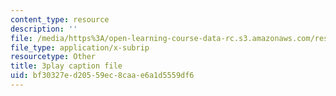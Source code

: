 ```yaml
---
content_type: resource
description: ''
file: /media/https%3A/open-learning-course-data-rc.s3.amazonaws.com/res-21g-001-the-user-friendly-classroom-fall-2020/bf30327ed20559ec8caae6a1d5559df6_ZgYuF0SbPDM.vtt
file_type: application/x-subrip
resourcetype: Other
title: 3play caption file
uid: bf30327e-d205-59ec-8caa-e6a1d5559df6
---
```


